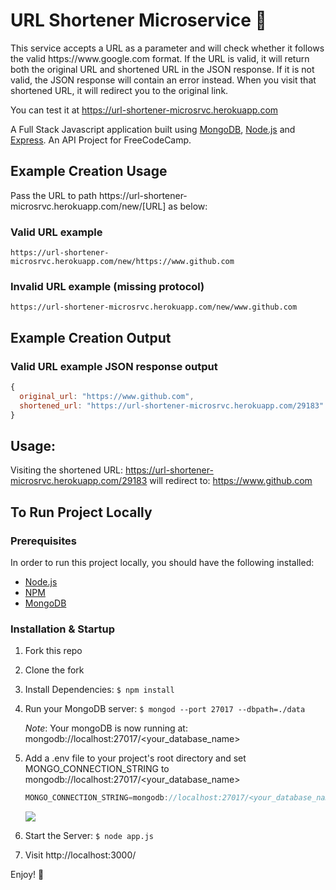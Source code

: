 # URL Shortener Microservice :blue_heart:

This service accepts a URL as a parameter and will check whether it follows the valid https://<i></i>www<i></i>.<i></i>google.com format. If the URL is valid, it will return both the original URL and shortened URL in the JSON response. If it is not valid, the JSON response will contain an error instead. When you visit that shortened URL, it will redirect you to the original link.

You can test it at https://url-shortener-microsrvc.herokuapp.com

A Full Stack Javascript application built using [MongoDB](https://www.mongodb.org/), [Node.js](https://nodejs.org/) and [Express](https://expressjs.com/). An API Project for FreeCodeCamp.

## Example Creation Usage

Pass the URL to path https://<i></i>url-shortener-microsrvc.herokuapp.com/new/[URL] as below:

### Valid URL example
```
https://url-shortener-microsrvc.herokuapp.com/new/https://www.github.com
```
### Invalid URL example (missing protocol)
```
https://url-shortener-microsrvc.herokuapp.com/new/www.github.com
```

## Example Creation Output

### Valid URL example JSON response output
```javascript
{
  original_url: "https://www.github.com",
  shortened_url: "https://url-shortener-microsrvc.herokuapp.com/29183"
}
```

## Usage:
Visiting the shortened URL: https://url-shortener-microsrvc.herokuapp.com/29183
will redirect to: https://www.github.com


## To Run Project Locally

### Prerequisites
In order to run this project locally, you should have the following installed:

- [Node.js](https://nodejs.org/)
- [NPM](https://www.npmjs.com//)
- [MongoDB](https://www.mongodb.org/)

### Installation & Startup
1. Fork this repo
2. Clone the fork
3. Install Dependencies: `$ npm install`
4. Run your MongoDB server: `$ mongod --port 27017 --dbpath=./data`

   *Note*: Your mongoDB is now running at: mongodb://localhost:27017/<your_database_name>
5. Add a .env file to your project's root directory and set MONGO_CONNECTION_STRING to mongodb://localhost:27017/<your_database_name>
   ``` JavaScript 
   MONGO_CONNECTION_STRING=mongodb://localhost:27017/<your_database_name>
   ```
  
   <kbd>
    <img src="http://res.cloudinary.com/maribelduran/image/upload/c_scale,w_500/v1513125661/UrlShortener_env_jbj3by.png"> 
   </kbd>
    
6. Start the Server: `$ node app.js`
7. Visit http://localhost:3000/

Enjoy! :blue_heart:
